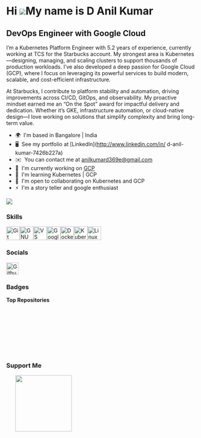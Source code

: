 Hi ![](https://user-images.githubusercontent.com/18350557/176309783-0785949b-9127-417c-8b55-ab5a4333674e.gif)My name is D Anil Kumar
====================================================================================================================================

DevOps Engineer with Google Cloud
---------------------------------

I’m a Kubernetes Platform Engineer with 5.2 years of experience, currently working at TCS for the Starbucks account. My strongest area is Kubernetes—designing, managing, and scaling clusters to support thousands of production workloads. I’ve also developed a deep passion for Google Cloud (GCP), where I focus on leveraging its powerful services to build modern, scalable, and cost-efficient infrastructure.

At Starbucks, I contribute to platform stability and automation, driving improvements across CI/CD, GitOps, and observability. My proactive mindset earned me an “On the Spot” award for impactful delivery and dedication. Whether it’s GKE, infrastructure automation, or cloud-native design—I love working on solutions that simplify complexity and bring long-term value.

* 🌍  I'm based in Bangalore | India
* 🖥️  See my portfolio at [LinkedIn](http://www.linkedin.com/in/ d-anil-kumar-7426b227a)
* ✉️  You can contact me at [anilkumard369e@gmail.com](mailto:anilkumard369e@gmail.com)
* 🚀  I'm currently working on [GCP](http://GKE)
* 🧠  I'm learning Kubernetes | GCP
* 🤝  I'm open to collaborating on Kubernetes and GCP
* ⚡  I'm a story teller and google enthusiast

<a href="https://www.github.com/anilkumard369e" target="_blank" rel="noreferrer"><img
src="https://img.shields.io/github/followers/anilkumard369e?logo=github&style=for-the-badge&color=0891b2&labelColor=1c1917" /></a>

### Skills


<p align="left">
<a href="https://git-scm.com/" target="_blank" rel="noreferrer"><img src="https://raw.githubusercontent.com/danielcranney/readme-generator/main/public/icons/skills/git-colored.svg" width="36" height="36" alt="Git" title="Git"/></a><a href="https://www.gnu.org/software/bash/" target="_blank" rel="noreferrer"><img src="https://raw.githubusercontent.com/danielcranney/readme-generator/main/public/icons/skills/gnubash.svg" width="36" height="36" alt="GNU Bash" title="GNU Bash"/></a><a href="https://code.visualstudio.com/" target="_blank" rel="noreferrer"><img src="https://raw.githubusercontent.com/danielcranney/readme-generator/main/public/icons/skills/visualstudiocode-colored.svg" width="36" height="36" alt="VS Code" title="VS Code"/></a><a href="https://cloud.google.com/" target="_blank" rel="noreferrer"><img src="https://raw.githubusercontent.com/danielcranney/readme-generator/main/public/icons/skills/googlecloud-colored.svg" width="36" height="36" alt="Google Cloud" title="Google Cloud"/></a><a href="https://www.docker.com/" target="_blank" rel="noreferrer"><img src="https://raw.githubusercontent.com/danielcranney/readme-generator/main/public/icons/skills/docker-colored.svg" width="36" height="36" alt="Docker" title="Docker"/></a><a href="https://kubernetes.io/" target="_blank" rel="noreferrer"><img src="https://raw.githubusercontent.com/danielcranney/readme-generator/main/public/icons/skills/kubernetes-colored.svg" width="36" height="36" alt="Kubernetes" title="Kubernetes"/></a><a href="https://www.linux.org" target="_blank" rel="noreferrer"><img src="https://raw.githubusercontent.com/danielcranney/readme-generator/main/public/icons/skills/linux-colored.svg" width="36" height="36" alt="Linux" title="Linux"/></a>
</p>


### Socials

<p align="left"> <a href="https://www.github.com/anilkumard369e" target="_blank" rel="noreferrer"> <picture> <source media="(prefers-color-scheme: dark)" srcset="https://raw.githubusercontent.com/danielcranney/readme-generator/main/public/icons/socials/github-dark.svg" /> <source media="(prefers-color-scheme: light)" srcset="https://raw.githubusercontent.com/danielcranney/readme-generator/main/public/icons/socials/github.svg" /> <img src="https://raw.githubusercontent.com/danielcranney/readme-generator/main/public/icons/socials/github.svg" width="32" height="32" alt="Github" title="Github" /> </picture> </a></p>

### Badges

<b>Top Repositories</b>

<div width="100%" align="center"></div><br /><br /><br /><br /><br /><br /><br />

### Support Me

<ul style="list-style-type: none; margin: 0;">

<li style="display: inline-block; margin-right: 0.25rem;"><a href="https://www.buymeacoffee.com/Anil"><img src="https://cdn.buymeacoffee.com/buttons/v2/default-yellow.png" width="150"/></a></li>

</ul>
